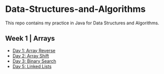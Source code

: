 # Data-Structures-and-Algorithms
This repo contains my practice in Java for Data Structures and Algorithms.

## Week 1 | Arrays
- [Day 1: Array Reverse]()
- [Day 2: Array Shift](./assets/README/insertShiftArr.md)
- [Day 3: Binary Search](./assets/README/binarySearch.md)
- [Day 5: Linked Lists](./assets/README/linkedlists.md)